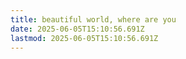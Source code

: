 ```yaml
---
title: beautiful world, where are you
date: 2025-06-05T15:10:56.691Z
lastmod: 2025-06-05T15:10:56.691Z
---
```

